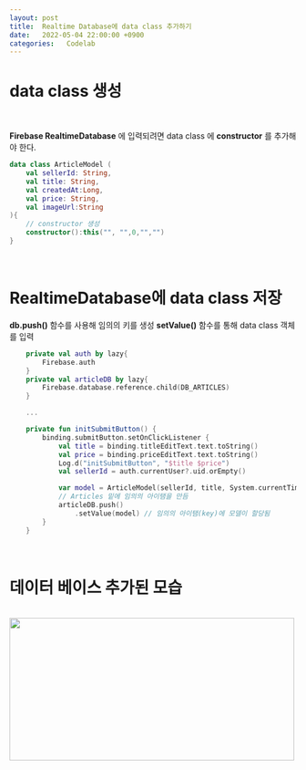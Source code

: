 ```yaml
---
layout: post
title:  Realtime Database에 data class 추가하기
date:   2022-05-04 22:00:00 +0900
categories:   Codelab
---
```


# data class 생성

<br>

__Firebase RealtimeDatabase__ 에 입력되려면 data class 에 __constructor__ 를 추가해야 한다.

```kotlin
data class ArticleModel (
    val sellerId: String,
    val title: String,
    val createdAt:Long,
    val price: String,
    val imageUrl:String
){
    // constructor 생성
    constructor():this("", "",0,"","")
}
```

<br>

# RealtimeDatabase에 data class 저장

__db.push()__ 함수를 사용해 임의의 키를 생성
__setValue()__ 함수를 통해 data class 객체를 입력


```kotlin
    private val auth by lazy{
        Firebase.auth
    }
    private val articleDB by lazy{
        Firebase.database.reference.child(DB_ARTICLES)
    }

    ...

    private fun initSubmitButton() {
        binding.submitButton.setOnClickListener {
            val title = binding.titleEditText.text.toString()
            val price = binding.priceEditText.text.toString()
            Log.d("initSubmitButton", "$title $price")
            val sellerId = auth.currentUser?.uid.orEmpty()

            var model = ArticleModel(sellerId, title, System.currentTimeMillis(), "$price 원", "")
            // Articles 밑에 임의의 아이탬을 만듬
            articleDB.push()
                .setValue(model) // 임의의 아이탬(key)에 모델이 할당됨
        }
    }
```

<Br>

# 데이터 베이스 추가된 모습

<br>

<img src="/public/img/20220504_1.png"  width="500" height="250">